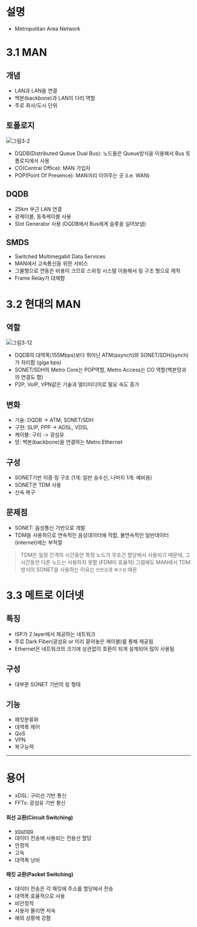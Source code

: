 # 설명
- Metropolitan Area Network

# 3.1 MAN
## 개념
- LAN과 LAN을 연결
- 백본(backbone)과 LAN의 다리 역할
- 주로 회사/도시 단위

## 토폴로지
![그림3-2]()
- DQDB(Distributed Queue Dual Bus): 노드들은 Queue방식을 이용해서 Bus 토폴로지에서 사용
- CO(Central Office): MAN 가입자
- POP(Point Of Presence): MAN끼리 이어주는 곳 (i.e. WAN)

## DQDB
- 25km 부근 LAN 연결
- 광케이블, 동축케이블 사용
- Slot Generator 사용 (DQDB에서 Bus에게 슬롯을 실어보냄)

## SMDS
- Switched Multimegabit Data Services
- MAN에서 고속통신을 위한 서비스
- 그물형으로 연동은 비용이 크므로 스위칭 시스템 이용해서 링 구조 형으로 제작
- Frame Relay가 대체함

# 3.2 현대의 MAN
## 역할
![그림3-12]()
- DQDB의 대역폭(155Mbps)보다 뛰어난 ATM(asynch)와 SONET/SDH(synch) 가 자리함 (giga bps)
- SONET/SDH의 Metro Core는 POP역할, Metro Access는 CO 역할(백본망과의 연결도 함)
- P2P, VoIP, VPN같은 기술과 멀티미디어로 필요 속도 증가

## 변화
- 기술: DQDB -> ATM, SONET/SDH
- 구현: SLIP, PPP -> ADSL, VDSL
- 케이블: 구리 -> 광섬유
- 망: 백본(backbone)을 연결하는 Metro Ethernet

## 구성
- SONET기반 이중 링 구조 (1개: 일반 송수신, 나머지 1개: 예비용)
- SONET은 TDM 사용
- 신속 복구


## 문제점
- SONET: 음성통신 기반으로 개발
- TDM을 사용하므로 연속적인 음성데이터에 적합, 불연속적인 일반데이터(internet)에는 부적절
> TDM은 일정 간격의 시간동안 특정 노드가 무조건 할당해서 사용되기 때문에, 그 시간동안 다른 노드는 사용하지 못함 (FDM이 효율적)
> 그럼에도 MAN에서 TDM방식의 SONET을 사용하는 이유는 `안전성`과 `복구성` 때문


# 3.3 메트로 이더넷
## 특징
- ISP가 2 layer에서 제공하는 네트워크
- 주로 Dark Fiber(광섬유 or 미리 묻어놓은 케이블)를 통해 제공됨
- Ethernet은 네트워크의 크기에 상관없이 호환이 되게 설계되어 많이 사용됨

## 구성
- 대부분 SONET 기반의 링 형태

## 기능
- 패킷분류화
- 대역폭 제어
- QoS
- VPN
- 복구능력


---

# 용어
- xDSL: 구리선 기반 통신
- FFTx: 광섬유 기반 통신
#### 회선 교환(Circuit Switching)
- [youngq](https://youngq.tistory.com/72)
- 데이터 전송에 사용되는 전용선 할당
- 안정적
- 고속
- 대역폭 낭비
#### 패킷 교환(Packet Switching)
- 데이터 전송은 각 패킷에 주소를 할당에서 전송
- 대역폭 효율적으로 사용
- 비안정적
- 사용자 몰리면 저속
- 예외 상황에 강함